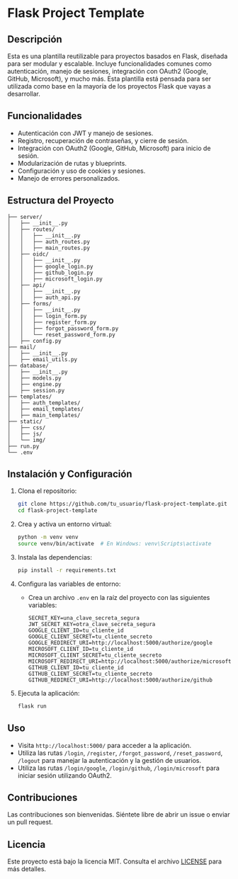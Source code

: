 # Flask Project Template

## Descripción
Esta es una plantilla reutilizable para proyectos basados en Flask, diseñada para ser modular y escalable. Incluye funcionalidades comunes como autenticación, manejo de sesiones, integración con OAuth2 (Google, GitHub, Microsoft), y mucho más. Esta plantilla está pensada para ser utilizada como base en la mayoría de los proyectos Flask que vayas a desarrollar.

## Funcionalidades
- Autenticación con JWT y manejo de sesiones.
- Registro, recuperación de contraseñas, y cierre de sesión.
- Integración con OAuth2 (Google, GitHub, Microsoft) para inicio de sesión.
- Modularización de rutas y blueprints.
- Configuración y uso de cookies y sesiones.
- Manejo de errores personalizados.

## Estructura del Proyecto
```
├── server/
│   ├── __init__.py
│   ├── routes/
│   │   ├── __init__.py
│   │   ├── auth_routes.py
│   │   ├── main_routes.py
│   ├── oidc/
│   │   ├── __init__.py
│   │   ├── google_login.py
│   │   ├── github_login.py
│   │   ├── microsoft_login.py
│   ├── api/
│   │   ├── __init__.py
│   │   ├── auth_api.py
│   ├── forms/
│   │   ├── __init__.py
│   │   ├── login_form.py
│   │   ├── register_form.py
│   │   ├── forgot_password_form.py
│   │   └── reset_password_form.py
│   ├── config.py
├── mail/
│   ├── __init__.py
│   ├── email_utils.py
├── database/
│   ├── __init__.py
│   ├── models.py
│   ├── engine.py
│   ├── session.py
├── templates/
│   ├── auth_templates/
│   ├── email_templates/
│   ├── main_templates/
├── static/
│   ├── css/
│   ├── js/
│   └── img/
├── run.py
└── .env
```

## Instalación y Configuración
1. Clona el repositorio:
    ```sh
    git clone https://github.com/tu_usuario/flask-project-template.git
    cd flask-project-template
    ```

2. Crea y activa un entorno virtual:
    ```sh
    python -m venv venv
    source venv/bin/activate  # En Windows: venv\Scripts\activate
    ```

3. Instala las dependencias:
    ```sh
    pip install -r requirements.txt
    ```

4. Configura las variables de entorno:
    - Crea un archivo `.env` en la raíz del proyecto con las siguientes variables:
        ```
        SECRET_KEY=una_clave_secreta_segura
        JWT_SECRET_KEY=otra_clave_secreta_segura
        GOOGLE_CLIENT_ID=tu_cliente_id
        GOOGLE_CLIENT_SECRET=tu_cliente_secreto
        GOOGLE_REDIRECT_URI=http://localhost:5000/authorize/google
        MICROSOFT_CLIENT_ID=tu_cliente_id
        MICROSOFT_CLIENT_SECRET=tu_cliente_secreto
        MICROSOFT_REDIRECT_URI=http://localhost:5000/authorize/microsoft
        GITHUB_CLIENT_ID=tu_cliente_id
        GITHUB_CLIENT_SECRET=tu_cliente_secreto
        GITHUB_REDIRECT_URI=http://localhost:5000/authorize/github
        ```

5. Ejecuta la aplicación:
    ```sh
    flask run
    ```

## Uso
- Visita `http://localhost:5000/` para acceder a la aplicación.
- Utiliza las rutas `/login`, `/register`, `/forgot_password`, `/reset_password`, `/logout` para manejar la autenticación y la gestión de usuarios.
- Utiliza las rutas `/login/google`, `/login/github`, `/login/microsoft` para iniciar sesión utilizando OAuth2.

## Contribuciones
Las contribuciones son bienvenidas. Siéntete libre de abrir un issue o enviar un pull request.

## Licencia
Este proyecto está bajo la licencia MIT. Consulta el archivo [LICENSE](LICENSE) para más detalles.